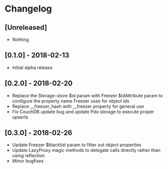# Changelog

## [Unreleased]
- Nothing

## [0.1.0] - 2018-02-13
- Initial alpha release

## [0.2.0] - 2018-02-20
- Replace the Storage::store $id param with Freezer $idAttribute param
  to configure the property name Freezer uses for object ids
- Replace __freezer_hash with __freezer property for general use
- Fix CouchDB update bug and update Pdo storage to execute proper upserts

## [0.3.0] - 2018-02-26
- Update Freezer $blacklist param to filter out object properties
- Update LazyProxy magic methods to delegate calls directly rather than using reflection
- Minor bugfixes
